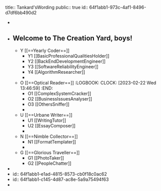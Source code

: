 title:: Tankard'sWording
public:: true
id:: 64f1abb1-973c-4af1-8496-d7df6bb490d2

-
- Welcome to The Creation Yard, boys!
	-
	- Y                                                    [[==Yearly Coder==]]
		- Y1                                [[BasicProfessionalQualitiesHolder]]
		- Y2                                [[BackEndDevelopmentEngineer]]
		- Y3                                [[SoftwareReliabilityEngineer]]
		- Y4                                [[AlgorithmResearcher]]
		-
	- O                                                     [[==Optical Reader==]]
	  :LOGBOOK:
	  CLOCK: [2023-02-22 Wed 13:46:59]
	  :END:
		- O1                                  [[ComplexSystemCracker]]
		- O2                                  [[BusinessIssuesAnalyser]]
		- O3                                  [[OthersSniffer]]
		-
	- U                                                     [[==Urbane Writer==]]
		- U1                                    [[WritingTutor]]
		- U2                                    [[EssayComposer]]
		-
	- N                                                     [[==Nimble Collector==]]
		- N1                                     [[FormatTemplater]]
		-
	- G                                                     [[==Glorious Traveller==]]
		- G1                                      [[PhotoTaker]]
		- G2                                      [[PeopleChatter]]
-
- id:: 64f1abb1-e1ad-4815-8573-cb0f18c0ac62
- id:: 64f1abb1-c145-4d87-ac8e-5a9a75494f63
-